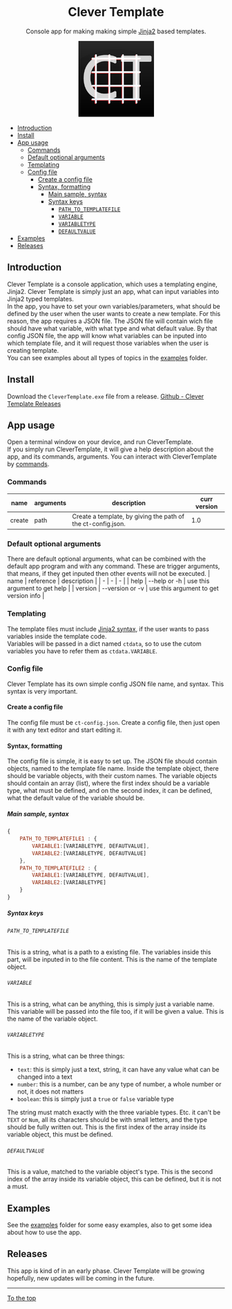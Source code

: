 <h1 align="center" id="CleverTemplate">Clever Template</h1>

<p align="center">Console app for making making simple <a href="https://jinja.palletsprojects.com/en/3.0.x/templates/" target="blank_">Jinja2</a> based templates. </p>
<p align="center"><img src="./assets/icon_ct.jpg" height="175"></p>

- [Introduction](#introduction)
- [Install](#install)
- [App usage](#app-usage)
  - [Commands](#commands)
  - [Default optional arguments](#default-optional-arguments)
  - [Templating](#templating)
  - [Config file](#config-file)
    - [Create a config file](#create-a-config-file)
    - [Syntax, formatting](#syntax-formatting)
      - [Main sample, syntax](#main-sample-syntax)
      - [Syntax keys](#syntax-keys)
        - [`PATH_TO_TEMPLATEFILE`](#path_to_templatefile)
        - [`VARIABLE`](#variable)
        - [`VARIABLETYPE`](#variabletype)
        - [`DEFAULTVALUE`](#defaultvalue)
- [Examples](#examples)
- [Releases](#releases)

## Introduction
Clever Template is a console application, which uses a templating engine, Jinja2. Clever Template is simply just an app, what can input variables into Jinja2 typed templates.  
In the app, you have to set your own variables/parameters, what should be defined by the user when the user wants to create a new template. For this reason, the app requires a JSON file. The JSON file will contain wich file should have what variable, with what type and what default value. By that config JSON file, the app will know what variables can be inputed into which template file, and it will request those variables when the user is creating  template.  
You can see examples about all types of topics in the [examples]() folder.  

## Install
Download the `CleverTemplate.exe` file from a release. [Github - Clever Template Releases](https://github.com/11Firefox11/CleverTemplate/releases)

## App usage
Open a terminal window on your device, and run CleverTemplate.  
If you simply run CleverTemplate, it will give a help description about the app, and its commands, arguments. You can interact with CleverTemplate by [commands](#commands).  
### Commands 
|  name | arguments | description | curr version |
| - | - | - | - |
| create | path | Create a template, by giving the path of the ct-config.json. | 1.0 |
### Default optional arguments
There are default optional arguments, what can be combined with the default app program and with any command. These are trigger arguments, that means, if they get inputed then other events will not be executed.
|  name | reference | description |
| - | - | - |
| help | --help or -h | use this argument to get help |
| version | --version or -v | use this argument to get version info |
### Templating
The template files must include [Jinja2 syntax](https://jinja.palletsprojects.com/en/3.0.x/templates/), if the user wants to pass variables inside the template code.  
Variables will be passed in a dict named `ctdata`, so to use the cutom variables you have to refer them as `ctdata.VARIABLE`.
### Config file
Clever Template has its own simple config JSON file name, and syntax. This syntax is very important.
#### Create a config file
The config file must be `ct-config.json`. Create a config file, then just open it with any text editor and start editing it.
#### Syntax, formatting
The config file is simple, it is easy to set up. The JSON file should contain objects, named to the template file name. Inside the template object, there should be variable objects, with their custom names. The variable objects should contain an array (list), where the first index should be a variable type, what must be defined, and on the second index, it can be defined, what the default value of the variable should be.
##### Main sample, syntax
```js 
{
    PATH_TO_TEMPLATEFILE1 : {
        VARIABLE1:[VARIABLETYPE, DEFAUTVALUE],
        VARIABLE2:[VARIABLETYPE, DEFAUTVALUE]
    },
    PATH_TO_TEMPLATEFILE2 : {
        VARIABLE1:[VARIABLETYPE, DEFAUTVALUE],
        VARIABLE2:[VARIABLETYPE]
    }
}
```
##### Syntax keys
###### `PATH_TO_TEMPLATEFILE`
This is a string, what is a path to a existing file. The variables inside this part, will be inputed in to the file content. This is the name of the template object.
###### `VARIABLE`
This is a string, what can be anything, this is simply just a variable name. This variable will be passed into the file too, if it will be given a value. This is the name of the variable object.
###### `VARIABLETYPE`
This is a string, what can be three things: 
- `text`: this is simply just a text, string, it can have any value what can be changed into a text
- `number`: this is a number, can be any type of number, a whole number or not, it does not matters
- `boolean`: this is simply just a `true` or `false` variable type   

The string must match exactly with the three variable types. Etc. it can't be `TEXT` or `Num`, all its characters should be with small letters, and the type should be fully written out. This is the first index of the array inside its variable object, this must be defined.
###### `DEFAULTVALUE`
This is a value, matched to the variable object's type. This is the second index of the array inside its variable object, this can be defined, but it is not a must. 
## Examples
See the [examples]() folder for some easy examples, also to get some idea about how to use the app.
## Releases
This app is kind of in an early phase. Clever Template will be growing hopefully, new updates will be coming in the future.

---

[To the top](#CleverTemplate)
